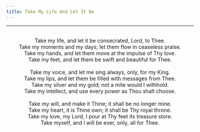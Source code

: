 ```yaml
---
title: Take My Life And Let It Be
---
```


---
<center>
<br/>
Take my life, and let it be consecrated, Lord, to Thee.<br/>
Take my moments and my days; let them flow in ceaseless praise.<br/>
Take my hands, and let them move at the impulse of Thy love.<br/>
Take my feet, and let them be swift and beautiful for Thee.<br/>
<br/>
Take my voice, and let me sing always, only, for my King.<br/>
Take my lips, and let them be filled with messages from Thee.<br/>
Take my silver and my gold; not a mite would I withhold.<br/>
Take my intellect, and use every power as Thou shalt choose.<br/>
<br/>
Take my will, and make it Thine; it shall be no longer mine.<br/>
Take my heart, it is Thine own; it shall be Thy royal throne.<br/>
Take my love, my Lord, I pour at Thy feet its treasure store.<br/>
Take myself, and I will be ever, only, all for Thee.<br/>

</center>
